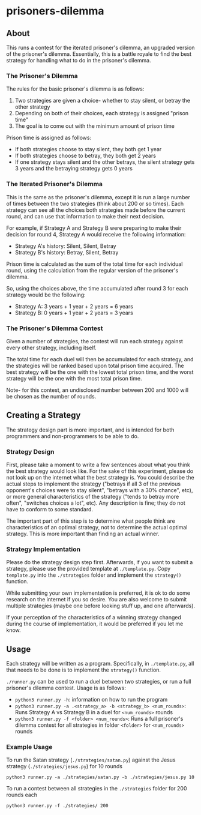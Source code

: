 # prisoners-dilemma

## About

This runs a contest for the iterated prisoner's dilemma, an upgraded version of the prisoner's dilemma. Essentially, this is a battle royale to find the best strategy for handling what to do in the prisoner's dilemma. 

### The Prisoner's Dilemma

The rules for the basic prisoner's dilemma is as follows:
1. Two strategies are given a choice- whether to stay silent, or betray the other strategy
2. Depending on both of their choices, each strategy is assigned "prison time"
3. The goal is to come out with the minimum amount of prison time

Prison time is assigned as follows:
- If both strategies choose to stay silent, they both get 1 year
- If both strategies choose to betray, they both get 2 years
- If one strategy stays silent and the other betrays, the silent strategy gets 3 years and the betraying strategy gets 0 years

### The Iterated Prisoner's Dilemma

This is the same as the prisoner's dilemma, except it is run a large number of times between the two strategies (think about 200 or so times). Each strategy can see all the choices both strategies made before the current round, and can use that information to make their next decision.

For example, if Strategy A and Strategy B were preparing to make their decision for round 4, Strategy A would receive the following information:
- Strategy A's history: Silent, Silent, Betray
- Strategy B's history: Betray, Silent, Betray

Prison time is calculated as the sum of the total time for each individual round, using the calculation from the regular version of the prisoner's dilemma.

So, using the choices above, the time accumulated after round 3 for each strategy would be the following:
- Strategy A: 3 years + 1 year + 2 years = 6 years
- Strategy B: 0 years + 1 year + 2 years = 3 years

### The Prisoner's Dilemma Contest

Given a number of strategies, the contest will run each strategy against every other strategy, including itself.

The total time for each duel will then be accumulated for each strategy, and the strategies will be ranked based upon total prison time acquired. The best strategy will be the one with the lowest total prison time, and the worst strategy will be the one with the most total prison time.

Note- for this contest, an undisclosed number between 200 and 1000 will be chosen as the number of rounds.

## Creating a Strategy

The strategy design part is more important, and is intended for both programmers and non-programmers to be able to do.

### Strategy Design

First, please take a moment to write a few sentences about what you think the best strategy would look like. For the sake of this experiment, please do not look up on the internet what the best strategy is. You could describe the actual steps to implement the strategy ("betrays if all 3 of the previous opponent's choices were to stay silent", "betrays with a 30% chance", etc), or more general characteristics of the strategy ("tends to betray more often", "switches choices a lot", etc). Any description is fine; they do not have to conform to some standard.

The important part of this step is to determine what people think are characteristics of an optimal strategy, not to determine the actual optimal strategy. This is more important than finding an actual winner.

### Strategy Implementation

Please do the strategy design step first. Afterwards, if you want to submit a strategy, please use the provided template at `./template.py`. Copy `template.py` into the `./strategies` folder and implement the `strategy()` function.

While submitting your own implementation is preferred, it is ok to do some research on the internet if you so desire. You are also welcome to submit multiple strategies (maybe one before looking stuff up, and one afterwards).

If your perception of the characteristics of a winning strategy changed during the course of implementation, it would be preferred if you let me know.

## Usage

Each strategy will be written as a program. Specifically, in `./template.py`, all that needs to be done is to implement the `strategy()` function.

`./runner.py` can be used to run a duel between two strategies, or run a full prisoner's dilemma contest. Usage is as follows:
- `python3 runner.py -h`: information on how to run the program
- `python3 runner.py -a .<strategy_a> -b <strategy_b> <num_rounds>`: Runs Strategy A vs Strategy B in a duel for `<num_rounds>` rounds
- `python3 runner.py -f <folder> <num_rounds>`: Runs a full prisoner's dilemma contest for all strategies in folder `<folder>` for `<num_rounds>` rounds

### Example Usage

To run the Satan strategy (`./strategies/satan.py`) against the Jesus strategy (`./strategies/jesus.py`) for 10 rounds
```
python3 runner.py -a ./strategies/satan.py -b ./strategies/jesus.py 10
```

To run a contest between all strategies in the `./strategies` folder for 200 rounds each
```
python3 runner.py -f ./strategies/ 200
```
